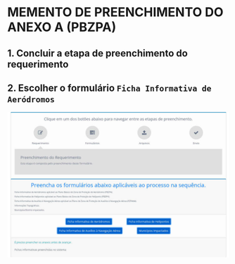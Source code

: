 # MEMENTO DE PREENCHIMENTO DO ANEXO A (PBZPA)


## 1. Concluir a etapa de preenchimento do requerimento

## 2. Escolher o formulário `Ficha Informativa de Aeródromos `

![EscolhaFormulario](img/EscolhaFormulario.jpg "EscolhaFormulario")
